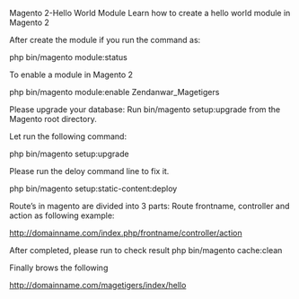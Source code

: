 Magento 2-Hello World Module
Learn how to create a hello world module in Magento 2

After create the module if you run the command as:

php bin/magento module:status

To enable a module in Magento 2

php bin/magento module:enable Zendanwar_Magetigers

Please upgrade your database: Run bin/magento setup:upgrade from the Magento root directory.

Let run the following command:

php bin/magento setup:upgrade

Please run the deloy command line to fix it.

php bin/magento setup:static-content:deploy

Route’s in magento are divided into 3 parts: Route frontname, controller and action as following example:

http://domainname.com/index.php/frontname/controller/action

After completed, please run to check result
php bin/magento cache:clean 

Finally brows the following 

http://domainname.com/magetigers/index/hello
